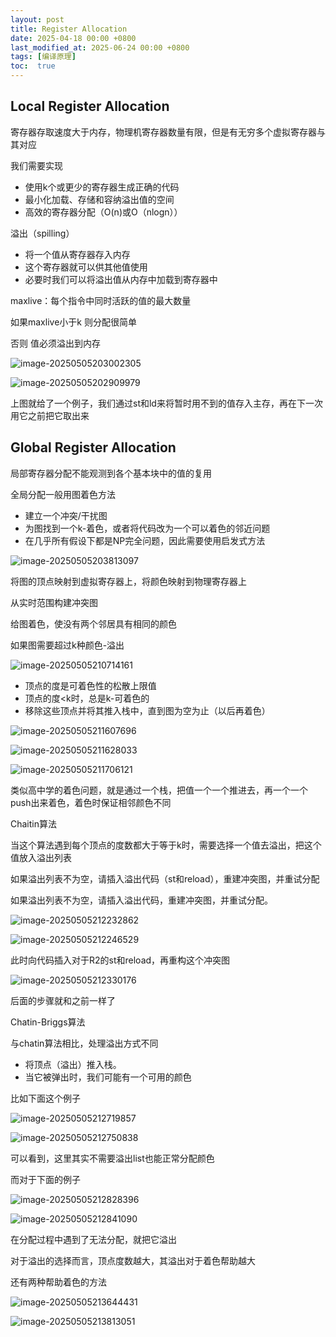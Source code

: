 ```yaml
---
layout: post
title: Register Allocation
date: 2025-04-18 00:00 +0800
last_modified_at: 2025-06-24 00:00 +0800
tags: [编译原理]
toc:  true
---
```


## Local Register Allocation

寄存器存取速度大于内存，物理机寄存器数量有限，但是有无穷多个虚拟寄存器与其对应

我们需要实现

- 使用k个或更少的寄存器生成正确的代码
- 最小化加载、存储和容纳溢出值的空间
- 高效的寄存器分配（O(n)或O（nlogn））

溢出（spilling）

- 将一个值从寄存器存入内存
- 这个寄存器就可以供其他值使用
- 必要时我们可以将溢出值从内存中加载到寄存器中

maxlive：每个指令中同时活跃的值的最大数量

如果maxlive小于k 则分配很简单

否则 值必须溢出到内存

![image-20250505203002305](https://huatiancen.oss-cn-nanjing.aliyuncs.com/img/image-20250505203002305.png)

![image-20250505202909979](https://huatiancen.oss-cn-nanjing.aliyuncs.com/img/image-20250505202909979.png)

上图就给了一个例子，我们通过st和ld来将暂时用不到的值存入主存，再在下一次用它之前把它取出来

## Global Register Allocation

局部寄存器分配不能观测到各个基本块中的值的复用

全局分配一般用图着色方法

- 建立一个冲突/干扰图
- 为图找到一个k-着色，或者将代码改为一个可以着色的邻近问题
- 在几乎所有假设下都是NP完全问题，因此需要使用启发式方法

![image-20250505203813097](https://huatiancen.oss-cn-nanjing.aliyuncs.com/img/image-20250505203813097.png)

将图的顶点映射到虚拟寄存器上，将颜色映射到物理寄存器上

从实时范围构建冲突图

给图着色，使没有两个邻居具有相同的颜色

如果图需要超过k种颜色-溢出

![image-20250505210714161](https://huatiancen.oss-cn-nanjing.aliyuncs.com/img/image-20250505210714161.png)

- 顶点的度是可着色性的松散上限值
- 顶点的度<k时，总是k-可着色的
- 移除这些顶点并将其推入栈中，直到图为空为止（以后再着色）

![image-20250505211607696](https://huatiancen.oss-cn-nanjing.aliyuncs.com/img/image-20250505211607696.png)

![image-20250505211628033](https://huatiancen.oss-cn-nanjing.aliyuncs.com/img/image-20250505211628033.png)

![image-20250505211706121](https://huatiancen.oss-cn-nanjing.aliyuncs.com/img/image-20250505211706121.png)

类似高中学的着色问题，就是通过一个栈，把值一个一个推进去，再一个一个push出来着色，着色时保证相邻颜色不同

Chaitin算法

当这个算法遇到每个顶点的度数都大于等于k时，需要选择一个值去溢出，把这个值放入溢出列表

如果溢出列表不为空，请插入溢出代码（st和reload），重建冲突图，并重试分配

如果溢出列表不为空，请插入溢出代码，重建冲突图，并重试分配。

![image-20250505212232862](https://huatiancen.oss-cn-nanjing.aliyuncs.com/img/image-20250505212232862.png)

![image-20250505212246529](https://huatiancen.oss-cn-nanjing.aliyuncs.com/img/image-20250505212246529.png)

此时向代码插入对于R2的st和reload，再重构这个冲突图

![image-20250505212330176](https://huatiancen.oss-cn-nanjing.aliyuncs.com/img/image-20250505212330176.png)

后面的步骤就和之前一样了

Chatin-Briggs算法

与chatin算法相比，处理溢出方式不同

- 将顶点（溢出）推入栈。
- 当它被弹出时，我们可能有一个可用的颜色

比如下面这个例子

![image-20250505212719857](https://huatiancen.oss-cn-nanjing.aliyuncs.com/img/image-20250505212719857.png)

![image-20250505212750838](https://huatiancen.oss-cn-nanjing.aliyuncs.com/img/image-20250505212750838.png)

可以看到，这里其实不需要溢出list也能正常分配颜色

而对于下面的例子

![image-20250505212828396](https://huatiancen.oss-cn-nanjing.aliyuncs.com/img/image-20250505212828396.png)

![image-20250505212841090](https://huatiancen.oss-cn-nanjing.aliyuncs.com/img/image-20250505212841090.png)

在分配过程中遇到了无法分配，就把它溢出

对于溢出的选择而言，顶点度数越大，其溢出对于着色帮助越大

还有两种帮助着色的方法

![image-20250505213644431](https://huatiancen.oss-cn-nanjing.aliyuncs.com/img/image-20250505213644431.png)

![image-20250505213813051](https://huatiancen.oss-cn-nanjing.aliyuncs.com/img/image-20250505213813051.png)